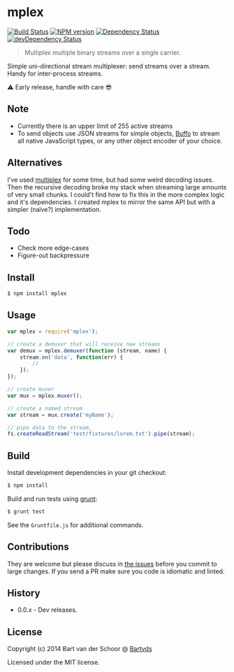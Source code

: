 # mplex

[![Build Status](https://secure.travis-ci.org/Bartvds/mplex.svg?branch=master)](http://travis-ci.org/Bartvds/mplex) [![NPM version](https://badge.fury.io/js/mplex.svg)](http://badge.fury.io/js/mplex) [![Dependency Status](https://david-dm.org/Bartvds/mplex.svg)](https://david-dm.org/Bartvds/mplex) [![devDependency Status](https://david-dm.org/Bartvds/mplex/dev-status.svg)](https://david-dm.org/Bartvds/mplex#info=devDependencies)

> Multiplex multiple binary streams over a single carrier.

Simple uni-directional stream multiplexer: send streams over a stream. Handy for inter-process streams.

:warning: Early release, handle with care :sunglasses:

## Note

- Currently there is an upper limit of 255 active streams
- To send objects use JSON streams for simple objects, [Buffo](https://github.com/Bartvds/buffo) to stream all native JavaScript types, or any other object encoder of your choice.


## Alternatives

I've used [multiplex](https://www.npmjs.org/package/multiplex) for some time, but had some weird decoding issues. Then the recursive decoding broke my stack when streaming large amounts of very small chunks. I could't find how to fix this in the more complex logic and it's dependencies. I created mplex to mirror the same API but with a simpler (naïve?) implementation.


## Todo

- Check more edge-cases
- Figure-out backpressure


## Install

````bash
$ npm install mplex
````

## Usage

````js
var mplex = require('mplex');

// create a demuxer that will receive new streams
var demux = mplex.demuxer(function (stream, name) {
	stream.on('data', function(err) {
		//
	});
});

// create muxer
var mux = mplex.muxer();

// create a named stream
var stream = mux.create('myName');

// pipe data to the stream,
fs.createReadStream('test/fixtures/lorem.txt').pipe(stream);

````

## Build

Install development dependencies in your git checkout:

````bash
$ npm install
````

Build and run tests using [grunt](http://gruntjs.com):

````bash
$ grunt test
````

See the `Gruntfile.js` for additional commands.


## Contributions

They are welcome but please discuss in [the issues](https://github.com/Bartvds/mplex/issues) before you commit to large changes. If you send a PR make sure you code is idiomatic and linted.


## History

- 0.0.x - Dev releases.


## License

Copyright (c) 2014 Bart van der Schoor @ [Bartvds](https://github.com/Bartvds)

Licensed under the MIT license.
